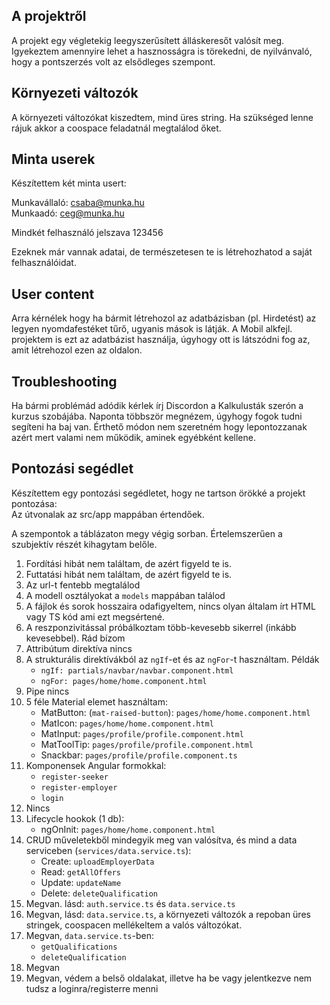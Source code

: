 ## A projektről

A projekt egy végletekig leegyszerűsített álláskeresőt valósít meg. Igyekeztem amennyire lehet a hasznosságra is törekedni, de nyilvánvaló, hogy a pontszerzés volt az elsődleges szempont.

## Környezeti változók

A környezeti változókat kiszedtem, mind üres string. Ha szükséged lenne rájuk akkor a coospace feladatnál megtalálod őket.

## Minta userek

Készítettem két minta usert:

Munkavállaló: csaba@munka.hu  
Munkaadó: ceg@munka.hu

Mindkét felhasználó jelszava 123456

Ezeknek már vannak adatai, de természetesen te is létrehozhatod a saját felhasználóidat.

## User content

Arra kérnélek hogy ha bármit létrehozol az adatbázisban (pl. Hirdetést) az legyen nyomdafestéket tűrő, ugyanis mások is látják. A Mobil alkfejl. projektem is ezt az adatbázist használja, úgyhogy ott is látszódni fog az, amit létrehozol ezen az oldalon.

## Troubleshooting

Ha bármi problémád adódik kérlek írj Discordon a Kalkulusták szerón a kurzus szobájába.
Naponta többször megnézem, úgyhogy fogok tudni segíteni ha baj van. Érthető módon nem szeretném hogy lepontozzanak azért mert valami nem működik, aminek egyébként kellene.

## Pontozási segédlet

Készítettem egy pontozási segédletet, hogy ne tartson örökké a projekt pontozása:  
Az útvonalak az src/app mappában értendőek.

A szempontok a táblázaton megy végig sorban. Értelemszerűen a szubjektív részét kihagytam belőle.

1. Fordítási hibát nem találtam, de azért figyeld te is.  
2. Futtatási hibát nem találtam, de azért figyeld te is.
3. Az url-t fentebb megtalálod  
4. A modell osztályokat a `models` mappában találod
5. A fájlok és sorok hosszaira odafigyeltem, nincs olyan általam írt HTML vagy TS kód ami ezt megsértené.
6. A reszponzivitással próbálkoztam több-kevesebb sikerrel (inkább kevesebbel). Rád bízom
7. Attribútum direktíva nincs
8. A strukturális direktívákból az `ngIf`-et és az `ngFor`-t használtam. Példák
    - `ngIf: partials/navbar/navbar.component.html`
    - `ngFor: pages/home/home.component.html`
9. Pipe nincs
10. 5 féle Material elemet használtam:
    - MatButton: (`mat-raised-button`): `pages/home/home.component.html`
    - MatIcon: `pages/home/home.component.html`
    - MatInput: `pages/profile/profile.component.html`
    - MatToolTip: `pages/profile/profile.component.html`
    - Snackbar: `pages/profile/profile.component.ts`
11. Komponensek Angular formokkal:
    - `register-seeker`
    - `register-employer`
    - `login`
12. Nincs
13. Lifecycle hookok (1 db):
    - ngOnInit: `pages/home/home.component.html`
14. CRUD műveletekből mindegyik meg van valósítva, és mind a data serviceben (`services/data.service.ts`):
    - Create: `uploadEmployerData`
    - Read: `getAllOffers`
    - Update: `updateName`
    - Delete: `deleteQualification`
15. Megvan. lásd: `auth.service.ts` és `data.service.ts`
16. Megvan, lásd: `data.service.ts`, a környezeti változók a repoban üres stringek, coospacen mellékeltem a valós változókat.
17. Megvan, `data.service.ts`-ben:
    - `getQualifications`
    - `deleteQualification`
18. Megvan
19. Megvan, védem a belső oldalakat, illetve ha be vagy jelentkezve nem tudsz a loginra/registerre menni
